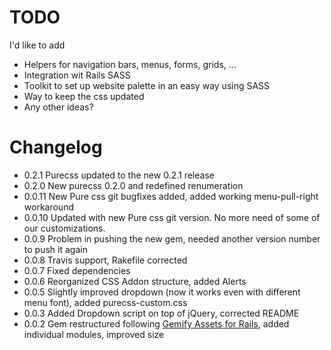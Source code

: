 # TODO
I'd like to add
- Helpers for navigation bars, menus, forms, grids, ...
- Integration wit Rails SASS
- Toolkit to set up website palette in an easy way using SASS
- Way to keep the css updated
- Any other ideas?


# Changelog
- 0.2.1 Purecss updated to the new 0.2.1 release
- 0.2.0 New purecss 0.2.0 and redefined renumeration
- 0.0.11 New Pure css git bugfixes added, added working menu-pull-right workaround
- 0.0.10 Updated with new Pure css git version. No more need of some of our customizations. 
- 0.0.9 Problem in pushing the new gem, needed another version number to push it again
- 0.0.8 Travis support, Rakefile corrected
- 0.0.7 Fixed dependencies
- 0.0.6 Reorganized CSS Addon structure, added Alerts
- 0.0.5 Slightly improved dropdown (now it works even with different menu font), added purecss-custom.css
- 0.0.3 Added Dropdown script on top of jQuery, corrected README
- 0.0.2 Gem restructured following [Gemify Assets for Rails](http://prioritized.net/blog/gemify-assets-for-rails/), added individual modules, improved size
